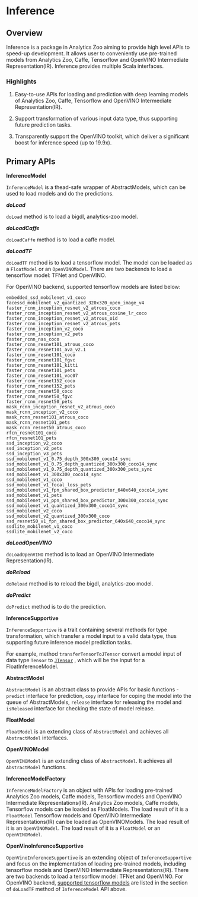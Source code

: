 # Inference


## Overview

Inference is a package in Analytics Zoo aiming to provide high level APIs to speed-up development. It 
allows user to conveniently use pre-trained models from Analytics Zoo, Caffe, Tensorflow and OpenVINO Intermediate Representation(IR).
Inference provides multiple Scala interfaces.


### Highlights

1. Easy-to-use APIs for loading and prediction with deep learning models of Analytics Zoo, Caffe, Tensorflow and OpenVINO Intermediate Representation(IR).

2. Support transformation of various input data type, thus supporting future prediction tasks.

3. Transparently support the OpenVINO toolkit, which deliver a significant boost for inference speed (up to 19.9x).

## Primary APIs

**InferenceModel**

`InferenceModel` is a thead-safe wrapper of AbstractModels, which can be used to load models and do the predictions.

***doLoad***

`doLoad` method is to load a bigdl, analytics-zoo model.

***doLoadCaffe***

`doLoadCaffe` method is to load a caffe model.

***doLoadTF***

`doLoadTF` method is to load a tensorflow model. The model can be loaded as a `FloatModel` or an `OpenVINOModel`. There are two backends to load a tensorflow model: TFNet and OpenVINO. 

<span id="jump">For OpenVINO backend, supported tensorflow models are listed below:</span>
                                          
    embedded_ssd_mobilenet_v1_coco
    facessd_mobilenet_v2_quantized_320x320_open_image_v4
    faster_rcnn_inception_resnet_v2_atrous_coco
    faster_rcnn_inception_resnet_v2_atrous_cosine_lr_coco
    faster_rcnn_inception_resnet_v2_atrous_oid
    faster_rcnn_inception_resnet_v2_atrous_pets
    faster_rcnn_inception_v2_coco
    faster_rcnn_inception_v2_pets
    faster_rcnn_nas_coco
    faster_rcnn_resnet101_atrous_coco
    faster_rcnn_resnet101_ava_v2.1
    faster_rcnn_resnet101_coco
    faster_rcnn_resnet101_fgvc
    faster_rcnn_resnet101_kitti
    faster_rcnn_resnet101_pets
    faster_rcnn_resnet101_voc07
    faster_rcnn_resnet152_coco
    faster_rcnn_resnet152_pets
    faster_rcnn_resnet50_coco
    faster_rcnn_resnet50_fgvc
    faster_rcnn_resnet50_pets
    mask_rcnn_inception_resnet_v2_atrous_coco
    mask_rcnn_inception_v2_coco
    mask_rcnn_resnet101_atrous_coco
    mask_rcnn_resnet101_pets
    mask_rcnn_resnet50_atrous_coco
    rfcn_resnet101_coco
    rfcn_resnet101_pets
    ssd_inception_v2_coco
    ssd_inception_v2_pets
    ssd_inception_v3_pets
    ssd_mobilenet_v1_0.75_depth_300x300_coco14_sync
    ssd_mobilenet_v1_0.75_depth_quantized_300x300_coco14_sync
    ssd_mobilenet_v1_0.75_depth_quantized_300x300_pets_sync
    ssd_mobilenet_v1_300x300_coco14_sync
    ssd_mobilenet_v1_coco
    ssd_mobilenet_v1_focal_loss_pets
    ssd_mobilenet_v1_fpn_shared_box_predictor_640x640_coco14_sync
    ssd_mobilenet_v1_pets
    ssd_mobilenet_v1_ppn_shared_box_predictor_300x300_coco14_sync
    ssd_mobilenet_v1_quantized_300x300_coco14_sync
    ssd_mobilenet_v2_coco
    ssd_mobilenet_v2_quantized_300x300_coco
    ssd_resnet50_v1_fpn_shared_box_predictor_640x640_coco14_sync
    ssdlite_mobilenet_v1_coco
    ssdlite_mobilenet_v2_coco    
                                          
***doLoadOpenVINO***
                                          
`doLoadOpenVINO` method is to load an OpenVINO Intermediate Representation(IR).

***doReload***

`doReload` method is to reload the bigdl, analytics-zoo model.

***doPredict***

`doPredict` method is to do the prediction.

**InferenceSupportive**

`InferenceSupportive` is a trait containing several methods for type transformation, which transfer a model input 
to a valid data type, thus supporting future inference model prediction tasks.

For example, method `transferTensorToJTensor` convert a model input of data type `Tensor` 
to [`JTensor`](https://github.com/intel-analytics/analytics-zoo/blob/88afc2d921bb50341d8d7e02d380fa28f49d246b/zoo/src/main/java/com/intel/analytics/zoo/pipeline/inference/JTensor.java)
, which will be the input for a FloatInferenceModel.

**AbstractModel**

`AbstractModel` is an abstract class to provide APIs for basic functions - `predict` interface for prediction, `copy` interface for coping the model into the queue of AbstractModels, `release` interface for releasing the model and `isReleased` interface for checking the state of model release.  

**FloatModel**

`FloatModel` is an extending class of `AbstractModel` and achieves all `AbstractModel` interfaces.

**OpenVINOModel**

`OpenVINOModel` is an extending class of `AbstractModel`. It achieves all `AbstractModel` functions.

**InferenceModelFactory**

`InferenceModelFactory` is an object with APIs for loading pre-trained Analytics Zoo models, Caffe models, Tensorflow models and OpenVINO Intermediate Representations(IR).
Analytics Zoo models, Caffe models, Tensorflow models can be loaded as FloatModels. The load result of it is a `FloatModel`
Tensorflow models and OpenVINO Intermediate Representations(IR) can be loaded as OpenVINOModels. The load result of it is an `OpenVINOModel`. 
The load result of it is a `FloatModel` or an `OpenVINOModel`. 


**OpenVinoInferenceSupportive**

`OpenVinoInferenceSupportive` is an extending object of `InferenceSupportive` and focus on the implementation of loading pre-trained models, including tensorflow models and OpenVINO Intermediate Representations(IR). 
There are two backends to load a tensorflow model: TFNet and OpenVINO. For OpenVINO backend, [supported tensorflow models](#jump) are listed in the section of `doLoadTF` method of `InferenceModel` API above. 




